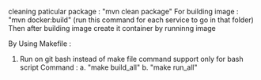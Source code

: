 cleaning paticular package : "mvn clean package"
For building image : "mvn docker:build" (run this command for each service to go in that folder)
Then after building image create  it container by runninng image

By Using Makefile : 

1. Run on git bash instead of make file command support only for bash script 
  Command : 
  a. "make build_all"
  b. "make run_all"